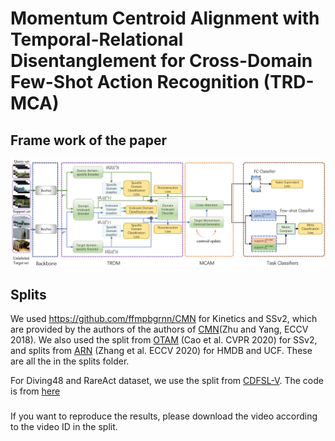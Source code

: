 # Momentum Centroid Alignment with Temporal-Relational Disentanglement for Cross-Domain Few-Shot Action Recognition (TRD-MCA)
## Frame work of the paper
![img.png](imgs/frame-work.png)

## Splits
We used https://github.com/ffmpbgrnn/CMN for Kinetics and SSv2, which are provided by the authors of the authors of [CMN](https://openaccess.thecvf.com/content_ECCV_2018/papers/Linchao_Zhu_Compound_Memory_Networks_ECCV_2018_paper.pdf)(Zhu and Yang, ECCV 2018). 
We also used the split from [OTAM](https://openaccess.thecvf.com/content_CVPR_2020/papers/Cao_Few-Shot_Video_Classification_via_Temporal_Alignment_CVPR_2020_paper.pdf) (Cao et al. CVPR 2020) for SSv2, 
and splits from [ARN](https://www.ecva.net/papers/eccv_2020/papers_ECCV/papers/123500511.pdf) (Zhang et al. ECCV 2020) for HMDB and UCF.  These are all the in the splits folder.

For Diving48 and RareAct dataset, we use the split from [CDFSL-V](https://openaccess.thecvf.com/content/ICCV2023/papers/Samarasinghe_CDFSL-V_Cross-Domain_Few-Shot_Learning_for_Videos_ICCV_2023_paper.pdf).
The code is from [here](https://github.com/Sarinda251/CDFSL-V)




### 
If you want to reproduce the results, 
please download the video according to the video ID in the split.
